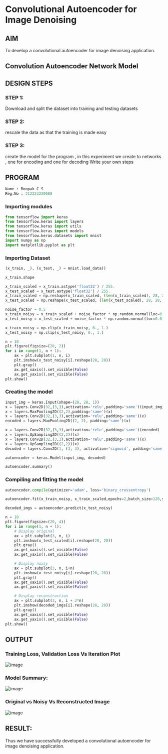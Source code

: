 # Convolutional Autoencoder for Image Denoising

## AIM

To develop a convolutional autoencoder for image denoising application.

## Convolution Autoencoder Network Model

## DESIGN STEPS

### STEP 1:
Download and split the dataset into training and testing datasets

### STEP 2:
rescale the data as that the training is made easy

### STEP 3:
create the model for the program , in this experiment we create to networks , one for encoding and one for decoding Write your own steps

## PROGRAM

```python
Name : Roopak C S
Reg.No : 212223220088
```
### Importing modules
```python
from tensorflow import keras
from tensorflow.keras import layers
from tensorflow.keras import utils
from tensorflow.keras import models
from tensorflow.keras.datasets import mnist
import numpy as np
import matplotlib.pyplot as plt
```
### Importing Dataset
```python
(x_train, _), (x_test, _) = mnist.load_data()
```
```python
x_train.shape
```
```python
x_train_scaled = x_train.astype('float32') / 255.
x_test_scaled = x_test.astype('float32') / 255.
x_train_scaled = np.reshape(x_train_scaled, (len(x_train_scaled), 28, 28, 1))
x_test_scaled = np.reshape(x_test_scaled, (len(x_test_scaled), 28, 28, 1))

noise_factor = 0.5
x_train_noisy = x_train_scaled + noise_factor * np.random.normal(loc=0.0, scale=1.0, size=x_train_scaled.shape) 
x_test_noisy = x_test_scaled + noise_factor * np.random.normal(loc=0.0, scale=1.0, size=x_test_scaled.shape) 

x_train_noisy = np.clip(x_train_noisy, 0., 1.)
x_test_noisy = np.clip(x_test_noisy, 0., 1.)

n = 10
plt.figure(figsize=(20, 2))
for i in range(1, n + 1):
    ax = plt.subplot(1, n, i)
    plt.imshow(x_test_noisy[i].reshape(28, 28))
    plt.gray()
    ax.get_xaxis().set_visible(False)
    ax.get_yaxis().set_visible(False)
plt.show()
```
### Creating the model
```python
input_img = keras.Input(shape=(28, 28, 1))
x = layers.Conv2D(32,(3,3),activation='relu',padding='same')(input_img)
x = layers.MaxPooling2D((2,2),padding='same')(x)
x = layers.Conv2D(32,(3,3),activation='relu',padding='same')(x)
encoded = layers.MaxPooling2D((2, 2), padding='same')(x)

x = layers.Conv2D(32,(3,3),activation='relu',padding='same')(encoded)
x = layers.UpSampling2D((2,2))(x)
x = layers.Conv2D(32,(3,3),activation='relu',padding='same')(x)
x = layers.UpSampling2D((2,2))(x)
decoded = layers.Conv2D(1, (3, 3), activation='sigmoid', padding='same')(x)
```
```python
autoencoder = keras.Model(input_img, decoded)
```
```python
autoencoder.summary()
```
### Compiling and fitting the model
```python
autoencoder.compile(optimizer='adam', loss='binary_crossentropy')

autoencoder.fit(x_train_noisy, x_train_scaled,epochs=2,batch_size=128,shuffle=True,validation_data=(x_test_noisy, x_test_scaled))
```
```python
decoded_imgs = autoencoder.predict(x_test_noisy)

n = 10
plt.figure(figsize=(20, 4))
for i in range(1, n + 1):
    # Display original
    ax = plt.subplot(3, n, i)
    plt.imshow(x_test_scaled[i].reshape(28, 28))
    plt.gray()
    ax.get_xaxis().set_visible(False)
    ax.get_yaxis().set_visible(False)

    # Display noisy
    ax = plt.subplot(3, n, i+n)
    plt.imshow(x_test_noisy[i].reshape(28, 28))
    plt.gray()
    ax.get_xaxis().set_visible(False)
    ax.get_yaxis().set_visible(False)    

    # Display reconstruction
    ax = plt.subplot(3, n, i + 2*n)
    plt.imshow(decoded_imgs[i].reshape(28, 28))
    plt.gray()
    ax.get_xaxis().set_visible(False)
    ax.get_yaxis().set_visible(False)
plt.show()
```
## OUTPUT

### Training Loss, Validation Loss Vs Iteration Plot
![image](https://github.com/RoopakCS/convolutional-denoising-autoencoder/assets/139228922/c932f7ee-ed6b-476c-9150-2f4e52a29c21)


### Model Summary:
![image](https://github.com/RoopakCS/convolutional-denoising-autoencoder/assets/139228922/0e189668-5805-4d7a-8dbe-355b4564aa87)


### Original vs Noisy Vs Reconstructed Image
![image](https://github.com/RoopakCS/convolutional-denoising-autoencoder/assets/139228922/6a51dce8-e883-4f52-979a-b6a34c5aa1a4)

## RESULT:
Thus we have successfully developed a convolutional autoencoder for image denoising application.
